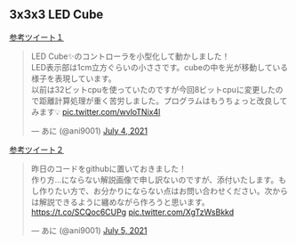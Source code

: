 ## 3x3x3 LED Cube
<a href="https://twitter.com/ani9001/status/1411595637276102659">参考ツイート１</a>
<blockquote class="twitter-tweet"><p lang="ja" dir="ltr">LED Cube✨のコントローラを小型化して動かしました！<br>LED表示部は1cm立方ぐらいの小ささです。cubeの中を光が移動している様子を表現しています。<br>以前は32ビットcpuを使っていたのですが今回8ビットcpuに変更したので距離計算処理が重く苦労しました。プログラムはもうちょっと改良してみます💡 <a href="https://t.co/wvloTNix4l">pic.twitter.com/wvloTNix4l</a></p>&mdash; あに (@ani9001) <a href="https://twitter.com/ani9001/status/1411595637276102659?ref_src=twsrc%5Etfw">July 4, 2021</a></blockquote>

<a href="https://twitter.com/ani9001/status/1411867539538268164">参考ツイート２</a>
<blockquote class="twitter-tweet"><p lang="ja" dir="ltr">昨日のコードをgithubに置いておきました！<br>作り方...にならない解説画像で申し訳ないのですが、添付いたします。もし作りたい方で、お分かりにならない点はお問い合わせください。次からは解説できるように纏めながら作ろうと思います。<a href="https://t.co/SCQoc6CUPg">https://t.co/SCQoc6CUPg</a> <a href="https://t.co/XgTzWsBkkd">pic.twitter.com/XgTzWsBkkd</a></p>&mdash; あに (@ani9001) <a href="https://twitter.com/ani9001/status/1411867539538268164?ref_src=twsrc%5Etfw">July 5, 2021</a></blockquote>
